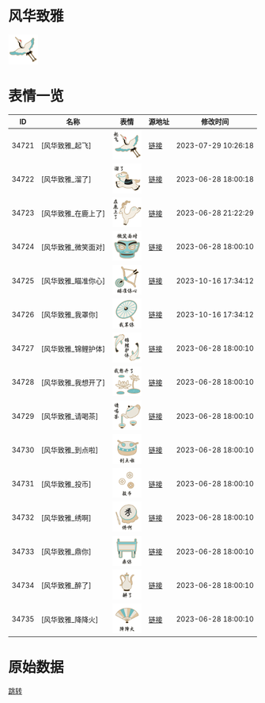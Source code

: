 # 风华致雅

<img src="./cover.png" height="60" alt="cover" />

# 表情一览

|ID|名称|表情|源地址|修改时间|
|----|----|----|----|----|
|34721|[风华致雅_起飞]|<img src="./pic/034721_%5B风华致雅_起飞%5D.png" height="60" alt="起飞"/>|[链接](https://i0.hdslb.com/bfs/garb/ff31e952dd747d9a1ab836ed20430f7f063df8bf.png)|2023-07-29 10:26:18|
|34722|[风华致雅_溜了]|<img src="./pic/034722_%5B风华致雅_溜了%5D.png" height="60" alt="溜了"/>|[链接](https://i0.hdslb.com/bfs/garb/06a1397bfec69d934dc4d8aa373f23a58ea3ca73.png)|2023-06-28 18:00:18|
|34723|[风华致雅_在鹿上了]|<img src="./pic/034723_%5B风华致雅_在鹿上了%5D.png" height="60" alt="在鹿上了"/>|[链接](https://i0.hdslb.com/bfs/garb/8b372a55350b7dd46d9a7068d5959fe4a6f7ea8c.png)|2023-06-28 21:22:29|
|34724|[风华致雅_微笑面对]|<img src="./pic/034724_%5B风华致雅_微笑面对%5D.png" height="60" alt="微笑面对"/>|[链接](https://i0.hdslb.com/bfs/garb/d06b54d75537f0fb1328be8d23f5e4cbd8942479.png)|2023-06-28 18:00:10|
|34725|[风华致雅_瞄准你心]|<img src="./pic/034725_%5B风华致雅_瞄准你心%5D.png" height="60" alt="瞄准你心"/>|[链接](https://i0.hdslb.com/bfs/garb/225dbd51b7977d07eaef24db7f3bc1ad70195595.png)|2023-10-16 17:34:12|
|34726|[风华致雅_我罩你]|<img src="./pic/034726_%5B风华致雅_我罩你%5D.png" height="60" alt="我罩你"/>|[链接](https://i0.hdslb.com/bfs/garb/2ecbbb571c466211d49f4982b06c7c05c8af4b4e.png)|2023-10-16 17:34:12|
|34727|[风华致雅_锦鲤护体]|<img src="./pic/034727_%5B风华致雅_锦鲤护体%5D.png" height="60" alt="锦鲤护体"/>|[链接](https://i0.hdslb.com/bfs/garb/a19769f2925c038621a4455fc26c3f5cf2bd2218.png)|2023-06-28 18:00:10|
|34728|[风华致雅_我想开了]|<img src="./pic/034728_%5B风华致雅_我想开了%5D.png" height="60" alt="我想开了"/>|[链接](https://i0.hdslb.com/bfs/garb/58679db132c169b03bade04ee55c0776d20f0374.png)|2023-06-28 18:00:10|
|34729|[风华致雅_请喝茶]|<img src="./pic/034729_%5B风华致雅_请喝茶%5D.png" height="60" alt="请喝茶"/>|[链接](https://i0.hdslb.com/bfs/garb/2f88b456c487188d7cbb7b73a0fb0910eb3bde25.png)|2023-06-28 18:00:10|
|34730|[风华致雅_到点啦]|<img src="./pic/034730_%5B风华致雅_到点啦%5D.png" height="60" alt="到点啦"/>|[链接](https://i0.hdslb.com/bfs/garb/4188869d4204ec1c44dfd8901d38fb87d8e515b7.png)|2023-06-28 18:00:10|
|34731|[风华致雅_投币]|<img src="./pic/034731_%5B风华致雅_投币%5D.png" height="60" alt="投币"/>|[链接](https://i0.hdslb.com/bfs/garb/3d9cad836b598a6b08c4b304c3886b5ed594096d.png)|2023-06-28 18:00:10|
|34732|[风华致雅_绣啊]|<img src="./pic/034732_%5B风华致雅_绣啊%5D.png" height="60" alt="绣啊"/>|[链接](https://i0.hdslb.com/bfs/garb/671969daeb903e0c05472571907d7c93c545dafb.png)|2023-06-28 18:00:10|
|34733|[风华致雅_鼎你]|<img src="./pic/034733_%5B风华致雅_鼎你%5D.png" height="60" alt="鼎你"/>|[链接](https://i0.hdslb.com/bfs/garb/ea5b049c8024c1616bb563a009e26e333d5b4686.png)|2023-06-28 18:00:10|
|34734|[风华致雅_醉了]|<img src="./pic/034734_%5B风华致雅_醉了%5D.png" height="60" alt="醉了"/>|[链接](https://i0.hdslb.com/bfs/garb/3348957fad4b4d6ba636330bf5f55bd15a31f9bd.png)|2023-06-28 18:00:10|
|34735|[风华致雅_降降火]|<img src="./pic/034735_%5B风华致雅_降降火%5D.png" height="60" alt="降降火"/>|[链接](https://i0.hdslb.com/bfs/garb/26f11134839eecfb57c2b60c90e12ced2e6e750a.png)|2023-06-28 18:00:10|

# 原始数据

[跳转](./raw.json)

